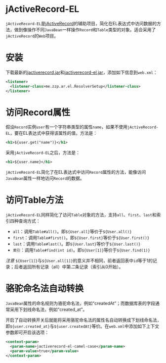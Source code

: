 # jActiveRecord-EL

`jActiveRecord-EL`是[jActiveRecord](https://github.com/redraiment/jactiverecord)的辅助项目，简化在EL表达式中访问数据的方法，做到像操作不同`JavaBean`一样操作`Record`和`Table`类型的对象。适合采用了`jActiveRecord`的`Web`项目。

# 安装

下载最新的[jactiverecord.jar](https://github.com/redraiment/jactiverecord)和[jactiverecord-el.jar](https://github.com/redraiment/jactiverecord-el)，添加如下信息到`web.xml`：

```xml
<listener>
  <listener-class>me.zzp.ar.el.ResolverSetup</listener-class>
</listener>
```

# 访问Record属性

假设`Record`实例`user`有一个字符串类型的属性`name`，如果不使用`jActiveRecord-EL`，要在EL表达式中获得该属性的值，方法是：

```xml
<h1>${user.get("name")}</h1>
```

采用`jActiveRecord-EL`之后，方法是：

```xml
<h1>${user.name}</h1>
```

`jActiveRecord-EL`简化了在EL表达式中访问`Record`属性的方法，能像访问`JavaBean`属性一样地访问`Record`的数据。

# 访问Table方法

`jActiveRecord-EL`同样简化了访问`Table`对象的方法，支持`all`、`first`、`last`和索引四种查询方式：

* `all`：调用`Table#all()`。即`${User.all}`等价于`${User.all()}`
* `first`：调用`Table#first()`。即`${User.first}`等价于`${User.first()}`
* `last`：调用`Table#last()`。即`${User.last}`等价于`${User.last()}`
* `索引`：调用`Table#find(int id)`。即`${User[1]}`等价于`${User.find(1)}`

*注意* `${User[1]}`与`${User.all[1]}`的意义并不相同，前者返回表中`id`等于1的记录；后者返回所有记录（all）中第*二*条记录（索引从0开始）。

# 骆驼命名法自动转换

`JavaBean`属性的命名规则为骆驼命名法，例如“createdAt”；而数据库表的字段通常采用下划线命名法，例如“created_at”。

开启了自动转换开关后就能将采用骆驼命名法的属性名自动转换成下划线命名法，即`${user.created_at}`与`${user.createdAt}`等价。在`web.xml`中添加如下上下文参数即可开启该选项：

```xml
<context-param>
  <param-name>jactiverecord-el-camel-case</param-name>
  <param-value>true</param-value>
</context-param>
```
